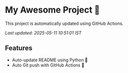 # My Awesome Project 🚀

This project is automatically updated using GitHub Actions.

_Last updated: 2025-05-11 10:51:01 IST_

## Features
- Auto-update README using Python 🐍
- Auto Git push with GitHub Actions 🤖
